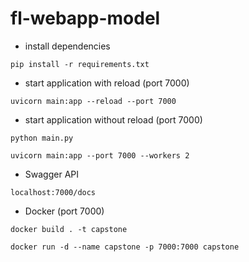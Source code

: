 # fl-webapp-model
- install dependencies
```
pip install -r requirements.txt
```
- start application with reload (port 7000)
```
uvicorn main:app --reload --port 7000
```
- start application without reload (port 7000)
```
python main.py
```
```
uvicorn main:app --port 7000 --workers 2
```
- Swagger API
```
localhost:7000/docs
```
- Docker (port 7000)
```
docker build . -t capstone
```
```
docker run -d --name capstone -p 7000:7000 capstone
```

